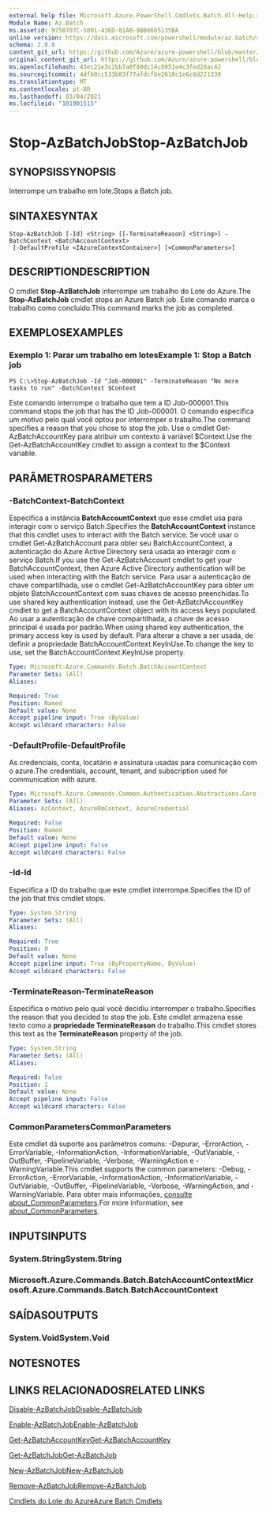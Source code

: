```yaml
---
external help file: Microsoft.Azure.PowerShell.Cmdlets.Batch.dll-Help.xml
Module Name: Az.Batch
ms.assetid: 975B707C-5001-43ED-81AB-9BB6665135BA
online version: https://docs.microsoft.com/powershell/module/az.batch/stop-azbatchjob
schema: 2.0.0
content_git_url: https://github.com/Azure/azure-powershell/blob/master/src/Batch/Batch/help/Stop-AzBatchJob.md
original_content_git_url: https://github.com/Azure/azure-powershell/blob/master/src/Batch/Batch/help/Stop-AzBatchJob.md
ms.openlocfilehash: 43ec21e3c2bb7a0f80dc14c8051e4c3fed20ac42
ms.sourcegitcommit: 4dfb0cc533b83f77afdcfbe2618c1e6c8d221330
ms.translationtype: MT
ms.contentlocale: pt-BR
ms.lasthandoff: 03/04/2021
ms.locfileid: "101901515"
---
```

# <span data-ttu-id="f6bfb-101">Stop-AzBatchJob</span><span class="sxs-lookup"><span data-stu-id="f6bfb-101">Stop-AzBatchJob</span></span>

## <span data-ttu-id="f6bfb-102">SYNOPSIS</span><span class="sxs-lookup"><span data-stu-id="f6bfb-102">SYNOPSIS</span></span>
<span data-ttu-id="f6bfb-103">Interrompe um trabalho em lote.</span><span class="sxs-lookup"><span data-stu-id="f6bfb-103">Stops a Batch job.</span></span>

## <span data-ttu-id="f6bfb-104">SINTAXE</span><span class="sxs-lookup"><span data-stu-id="f6bfb-104">SYNTAX</span></span>

```
Stop-AzBatchJob [-Id] <String> [[-TerminateReason] <String>] -BatchContext <BatchAccountContext>
 [-DefaultProfile <IAzureContextContainer>] [<CommonParameters>]
```

## <span data-ttu-id="f6bfb-105">DESCRIPTION</span><span class="sxs-lookup"><span data-stu-id="f6bfb-105">DESCRIPTION</span></span>
<span data-ttu-id="f6bfb-106">O cmdlet **Stop-AzBatchJob** interrompe um trabalho do Lote do Azure.</span><span class="sxs-lookup"><span data-stu-id="f6bfb-106">The **Stop-AzBatchJob** cmdlet stops an Azure Batch job.</span></span>
<span data-ttu-id="f6bfb-107">Este comando marca o trabalho como concluído.</span><span class="sxs-lookup"><span data-stu-id="f6bfb-107">This command marks the job as completed.</span></span>

## <span data-ttu-id="f6bfb-108">EXEMPLOS</span><span class="sxs-lookup"><span data-stu-id="f6bfb-108">EXAMPLES</span></span>

### <span data-ttu-id="f6bfb-109">Exemplo 1: Parar um trabalho em lotes</span><span class="sxs-lookup"><span data-stu-id="f6bfb-109">Example 1: Stop a Batch job</span></span>
```
PS C:\>Stop-AzBatchJob -Id "Job-000001" -TerminateReason "No more tasks to run" -BatchContext $Context
```

<span data-ttu-id="f6bfb-110">Este comando interrompe o trabalho que tem a ID Job-000001.</span><span class="sxs-lookup"><span data-stu-id="f6bfb-110">This command stops the job that has the ID Job-000001.</span></span>
<span data-ttu-id="f6bfb-111">O comando especifica um motivo pelo qual você optou por interromper o trabalho.</span><span class="sxs-lookup"><span data-stu-id="f6bfb-111">The command specifies a reason that you chose to stop the job.</span></span>
<span data-ttu-id="f6bfb-112">Use o cmdlet Get-AzBatchAccountKey para atribuir um contexto à variável $Context.</span><span class="sxs-lookup"><span data-stu-id="f6bfb-112">Use the Get-AzBatchAccountKey cmdlet to assign a context to the $Context variable.</span></span>

## <span data-ttu-id="f6bfb-113">PARÂMETROS</span><span class="sxs-lookup"><span data-stu-id="f6bfb-113">PARAMETERS</span></span>

### <span data-ttu-id="f6bfb-114">-BatchContext</span><span class="sxs-lookup"><span data-stu-id="f6bfb-114">-BatchContext</span></span>
<span data-ttu-id="f6bfb-115">Especifica a instância **BatchAccountContext** que esse cmdlet usa para interagir com o serviço Batch.</span><span class="sxs-lookup"><span data-stu-id="f6bfb-115">Specifies the **BatchAccountContext** instance that this cmdlet uses to interact with the Batch service.</span></span>
<span data-ttu-id="f6bfb-116">Se você usar o cmdlet Get-AzBatchAccount para obter seu BatchAccountContext, a autenticação do Azure Active Directory será usada ao interagir com o serviço Batch.</span><span class="sxs-lookup"><span data-stu-id="f6bfb-116">If you use the Get-AzBatchAccount cmdlet to get your BatchAccountContext, then Azure Active Directory authentication will be used when interacting with the Batch service.</span></span> <span data-ttu-id="f6bfb-117">Para usar a autenticação de chave compartilhada, use o cmdlet Get-AzBatchAccountKey para obter um objeto BatchAccountContext com suas chaves de acesso preenchidas.</span><span class="sxs-lookup"><span data-stu-id="f6bfb-117">To use shared key authentication instead, use the Get-AzBatchAccountKey cmdlet to get a BatchAccountContext object with its access keys populated.</span></span> <span data-ttu-id="f6bfb-118">Ao usar a autenticação de chave compartilhada, a chave de acesso principal é usada por padrão.</span><span class="sxs-lookup"><span data-stu-id="f6bfb-118">When using shared key authentication, the primary access key is used by default.</span></span> <span data-ttu-id="f6bfb-119">Para alterar a chave a ser usada, de definir a propriedade BatchAccountContext.KeyInUse.</span><span class="sxs-lookup"><span data-stu-id="f6bfb-119">To change the key to use, set the BatchAccountContext.KeyInUse property.</span></span>

```yaml
Type: Microsoft.Azure.Commands.Batch.BatchAccountContext
Parameter Sets: (All)
Aliases:

Required: True
Position: Named
Default value: None
Accept pipeline input: True (ByValue)
Accept wildcard characters: False
```

### <span data-ttu-id="f6bfb-120">-DefaultProfile</span><span class="sxs-lookup"><span data-stu-id="f6bfb-120">-DefaultProfile</span></span>
<span data-ttu-id="f6bfb-121">As credenciais, conta, locatário e assinatura usadas para comunicação com o azure.</span><span class="sxs-lookup"><span data-stu-id="f6bfb-121">The credentials, account, tenant, and subscription used for communication with azure.</span></span>

```yaml
Type: Microsoft.Azure.Commands.Common.Authentication.Abstractions.Core.IAzureContextContainer
Parameter Sets: (All)
Aliases: AzContext, AzureRmContext, AzureCredential

Required: False
Position: Named
Default value: None
Accept pipeline input: False
Accept wildcard characters: False
```

### <span data-ttu-id="f6bfb-122">-Id</span><span class="sxs-lookup"><span data-stu-id="f6bfb-122">-Id</span></span>
<span data-ttu-id="f6bfb-123">Especifica a ID do trabalho que este cmdlet interrompe.</span><span class="sxs-lookup"><span data-stu-id="f6bfb-123">Specifies the ID of the job that this cmdlet stops.</span></span>

```yaml
Type: System.String
Parameter Sets: (All)
Aliases:

Required: True
Position: 0
Default value: None
Accept pipeline input: True (ByPropertyName, ByValue)
Accept wildcard characters: False
```

### <span data-ttu-id="f6bfb-124">-TerminateReason</span><span class="sxs-lookup"><span data-stu-id="f6bfb-124">-TerminateReason</span></span>
<span data-ttu-id="f6bfb-125">Especifica o motivo pelo qual você decidiu interromper o trabalho.</span><span class="sxs-lookup"><span data-stu-id="f6bfb-125">Specifies the reason that you decided to stop the job.</span></span>
<span data-ttu-id="f6bfb-126">Este cmdlet armazena esse texto como a **propriedade TerminateReason** do trabalho.</span><span class="sxs-lookup"><span data-stu-id="f6bfb-126">This cmdlet stores this text as the **TerminateReason** property of the job.</span></span>

```yaml
Type: System.String
Parameter Sets: (All)
Aliases:

Required: False
Position: 1
Default value: None
Accept pipeline input: False
Accept wildcard characters: False
```

### <span data-ttu-id="f6bfb-127">CommonParameters</span><span class="sxs-lookup"><span data-stu-id="f6bfb-127">CommonParameters</span></span>
<span data-ttu-id="f6bfb-128">Este cmdlet dá suporte aos parâmetros comuns: -Depurar, -ErrorAction, -ErrorVariable, -InformationAction, -InformationVariable, -OutVariable, -OutBuffer, -PipelineVariable, -Verbose, -WarningAction e -WarningVariable.</span><span class="sxs-lookup"><span data-stu-id="f6bfb-128">This cmdlet supports the common parameters: -Debug, -ErrorAction, -ErrorVariable, -InformationAction, -InformationVariable, -OutVariable, -OutBuffer, -PipelineVariable, -Verbose, -WarningAction, and -WarningVariable.</span></span> <span data-ttu-id="f6bfb-129">Para obter mais informações, [consulte about_CommonParameters](http://go.microsoft.com/fwlink/?LinkID=113216).</span><span class="sxs-lookup"><span data-stu-id="f6bfb-129">For more information, see [about_CommonParameters](http://go.microsoft.com/fwlink/?LinkID=113216).</span></span>

## <span data-ttu-id="f6bfb-130">INPUTS</span><span class="sxs-lookup"><span data-stu-id="f6bfb-130">INPUTS</span></span>

### <span data-ttu-id="f6bfb-131">System.String</span><span class="sxs-lookup"><span data-stu-id="f6bfb-131">System.String</span></span>

### <span data-ttu-id="f6bfb-132">Microsoft.Azure.Commands.Batch.BatchAccountContext</span><span class="sxs-lookup"><span data-stu-id="f6bfb-132">Microsoft.Azure.Commands.Batch.BatchAccountContext</span></span>

## <span data-ttu-id="f6bfb-133">SAÍDAS</span><span class="sxs-lookup"><span data-stu-id="f6bfb-133">OUTPUTS</span></span>

### <span data-ttu-id="f6bfb-134">System.Void</span><span class="sxs-lookup"><span data-stu-id="f6bfb-134">System.Void</span></span>

## <span data-ttu-id="f6bfb-135">NOTES</span><span class="sxs-lookup"><span data-stu-id="f6bfb-135">NOTES</span></span>

## <span data-ttu-id="f6bfb-136">LINKS RELACIONADOS</span><span class="sxs-lookup"><span data-stu-id="f6bfb-136">RELATED LINKS</span></span>

[<span data-ttu-id="f6bfb-137">Disable-AzBatchJob</span><span class="sxs-lookup"><span data-stu-id="f6bfb-137">Disable-AzBatchJob</span></span>](./Disable-AzBatchJob.md)

[<span data-ttu-id="f6bfb-138">Enable-AzBatchJob</span><span class="sxs-lookup"><span data-stu-id="f6bfb-138">Enable-AzBatchJob</span></span>](./Enable-AzBatchJob.md)

[<span data-ttu-id="f6bfb-139">Get-AzBatchAccountKey</span><span class="sxs-lookup"><span data-stu-id="f6bfb-139">Get-AzBatchAccountKey</span></span>](./Get-AzBatchAccountKey.md)

[<span data-ttu-id="f6bfb-140">Get-AzBatchJob</span><span class="sxs-lookup"><span data-stu-id="f6bfb-140">Get-AzBatchJob</span></span>](./Get-AzBatchJob.md)

[<span data-ttu-id="f6bfb-141">New-AzBatchJob</span><span class="sxs-lookup"><span data-stu-id="f6bfb-141">New-AzBatchJob</span></span>](./New-AzBatchJob.md)

[<span data-ttu-id="f6bfb-142">Remove-AzBatchJob</span><span class="sxs-lookup"><span data-stu-id="f6bfb-142">Remove-AzBatchJob</span></span>](./Remove-AzBatchJob.md)

[<span data-ttu-id="f6bfb-143">Cmdlets do Lote do Azure</span><span class="sxs-lookup"><span data-stu-id="f6bfb-143">Azure Batch Cmdlets</span></span>](/powershell/module/Az.Batch/)
